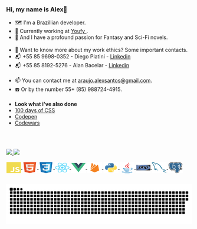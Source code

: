 ### Hi, my name is Alex👋

- 🗺️ I'm a Brazillian developer.   
- 🌱 Currently working at <a href='https://www.youfy.com.br/'> Youfy </a>.
- 📖 And I have a profound passion for Fantasy and Sci-Fi novels.
\
&nbsp;
- 🔨 Want to know more about my work ethics? Some important contacts.
- 📬 +55 85 9698-0352 - Diego Platini - <a href ='https://www.linkedin.com/in/diegoplatini/?locale=en_US'> Linkedin </a>
- 📬 +55 85 8192-5276 - Alan Bacelar - <a href ='https://www.linkedin.com/in/alanbacelar/'> Linkedin </a>
\
&nbsp;
- 📫 You can contact me at araujo.alexsantos@gmail.com.
- ☎️ Or by the number 55+ (85) 988724-4915.
\
&nbsp;
- <b>Look what i've also done</b>
- <a href='https://100dayscss.com/progress/Alex_Araujo/'> 100 days of CSS </a>
- <a href='https://codepen.io/Alex_Araujo'> Codepen </a>
- <a href='https://www.codewars.com/users/AraujoAlexS'> Codewars </a>

\
&nbsp;
 <div>
  <a href="https://github.com/AraujoAlexS">
  <img height="180em" src="https://github-readme-stats.vercel.app/api?username=AraujoAlexS&show_icons=true&theme=merko&include_all_commits=true&count_private=true"/>
  <img height="180em" src="https://github-readme-stats.vercel.app/api/top-langs/?username=AraujoAlexS&layout=compact&langs_count=7&theme=merko"/>
</div>
  
<div style="display: inline_block"><br>
  <img align="center" alt="JavaScript" height="30" width="40" src="https://raw.githubusercontent.com/devicons/devicon/master/icons/javascript/javascript-plain.svg">
  <img align="center" alt="HTML" height="30" width="40" src="https://raw.githubusercontent.com/devicons/devicon/master/icons/html5/html5-original.svg">
  <img align="center" alt="CSS" height="30" width="40" src="https://raw.githubusercontent.com/devicons/devicon/master/icons/css3/css3-original.svg">
  <img align="center" alt="React" height="30" width="40" src="https://raw.githubusercontent.com/devicons/devicon/master/icons/react/react-original.svg">
  <img align="center" alt="Vue" height="30" width="40" src="https://raw.githubusercontent.com/devicons/devicon/master/icons/vuejs/vuejs-original.svg"> 
 <img align="center" alt="Firebase" height="30" width="40" src="https://raw.githubusercontent.com/devicons/devicon/master/icons/firebase/firebase-plain.svg"> 
 <img align="center" alt="Python" height="30" width="40" src="https://raw.githubusercontent.com/devicons/devicon/master/icons/python/python-original.svg">
  <img align="center" alt="Java" height="30" width="40" src="https://raw.githubusercontent.com/devicons/devicon/master/icons/java/java-original.svg">
  <img align="center" alt="PHP" height="30" width="40" src="https://raw.githubusercontent.com/devicons/devicon/master/icons/php/php-original.svg">
  <img align="center" alt="MySQL" height="30" width="40" src="https://raw.githubusercontent.com/devicons/devicon/master/icons/mysql/mysql-original.svg">
  <img align="center" alt="PostgreSQL" height="30" width="40" src="https://raw.githubusercontent.com/devicons/devicon/master/icons/postgresql/postgresql-original.svg">
 </div>
 
 ##

 ![Snake animation](https://github.com/AraujoAlexS/AraujoAlexS/blob/output/github-contribution-grid-snake.svg)
